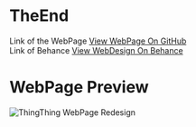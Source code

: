 # TheEnd
Link of the WebPage [View WebPage On GitHub](https://becod.github.io/ThingThing)<br>
Link of Behance [View WebDesign On Behance](https://www.behance.net/gallery/50577189/TheEnd-Web-Redesign)
<br>
# WebPage Preview
![ThingThing WebPage Redesign](https://becod.github.io/ThingThing)
